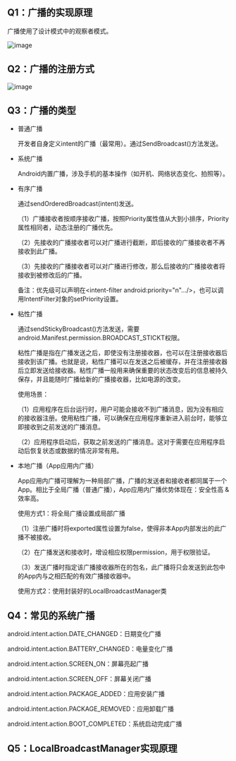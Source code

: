 ## Q1：广播的实现原理

广播使用了设计模式中的观察者模式。

![image](https://github.com/Citrus-maxima/Android-interview/assets/46516051/83027a9d-67f9-4f84-8384-cf779217cf4c)

## Q2：广播的注册方式

![image](https://github.com/Citrus-maxima/Android-interview/assets/46516051/c90e0fd5-3f51-40ae-b389-ed0c9c503956)

## Q3：广播的类型

- 普通广播

  开发者自身定义intent的广播（最常用）。通过SendBroadcast()方法发送。

- 系统广播

  Android内置广播，涉及手机的基本操作（如开机、网络状态变化、拍照等）。

- 有序广播

  通过sendOrderedBroadcast(intent)发送。

  （1）广播接收者按顺序接收广播，按照Priority属性值从大到小排序，Priority属性相同者，动态注册的广播优先。

  （2）先接收的广播接收者可以对广播进行截断，即后接收的广播接收者不再接收到此广播。

  （3）先接收的广播接收者可以对广播进行修改，那么后接收的广播接收者将接收到被修改后的广播。

  备注：优先级可以声明在<intent-filter android:priority="n".../>，也可以调用IntentFilter对象的setPriority设置。

- 粘性广播

  通过sendStickyBroadcast()方法发送，需要android.Manifest.permission.BROADCAST_STICKT权限。

  粘性广播是指在广播发送之后，即使没有注册接收器，也可以在注册接收器后接收到该广播。也就是说，粘性广播可以在发送之后被缓存，并在注册接收器后立即发送给接收器。粘性广播一般用来确保重要的状态改变后的信息被持久保存，并且能随时广播给新的广播接收器，比如电源的改变。

  使用场景：

  （1）应用程序在后台运行时，用户可能会接收不到广播消息，因为没有相应的接收器注册。使用粘性广播，可以确保在应用程序重新进入前台时，能够立即接收到之前发送的广播消息。

  （2）应用程序启动后，获取之前发送的广播消息。这对于需要在应用程序启动后恢复状态或数据的情况非常有用。

- 本地广播（App应用内广播）

  App应用内广播可理解为一种局部广播，广播的发送者和接收者都同属于一个App。相比于全局广播（普通广播），App应用内广播优势体现在：安全性高 & 效率高。

  使用方式1：将全局广播设置成局部广播

  （1）注册广播时将exported属性设置为false，使得非本App内部发出的此广播不被接收。

  （2）在广播发送和接收时，增设相应权限permission，用于权限验证。

  （3）发送广播时指定该广播接收器所在的包名，此广播将只会发送到此包中的App内与之相匹配的有效广播接收器中。

  使用方式2：使用封装好的LocalBroadcastManager类

## Q4：常见的系统广播

android.intent.action.DATE_CHANGED：日期变化广播

android.intent.action.BATTERY_CHANGED：电量变化广播

android.intent.action.SCREEN_ON：屏幕亮起广播

android.intent.action.SCREEN_OFF：屏幕关闭广播

android.intent.action.PACKAGE_ADDED：应用安装广播

android.intent.action.PACKAGE_REMOVED：应用卸载广播  

android.intent.action.BOOT_COMPLETED：系统启动完成广播

## Q5：LocalBroadcastManager实现原理


